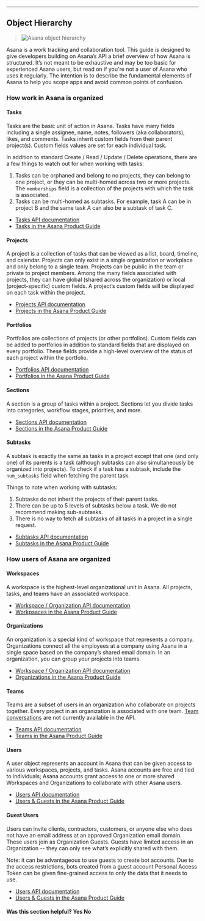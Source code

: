 <hr>
<section class="full-section">

## Object Hierarchy

> ![Asana object hierarchy](https://luna1.co/b07faf.png)

Asana is a work tracking and collaboration tool. This guide is designed to give developers building on Asana’s API a brief overview of how Asana is structured.  It’s not meant to be exhaustive and may be too basic for experienced Asana users, but read on if you're not a user of Asana who uses it regularly.  The intention is to describe the fundamental elements of Asana to help you scope apps and avoid common points of confusion.   

### How work in Asana is organized

#### Tasks

Tasks are the basic unit of action in Asana.  Tasks have many fields including a single assignee, name, notes, followers (aka collaborators), likes, and comments. Tasks inherit custom fields from their parent project(s). Custom fields values are set for each individual task.  

In addition to standard Create / Read / Update / Delete operations, there are a few things to watch out for when working with tasks:

1. Tasks can be orphaned and belong to no projects, they can belong to one project, or they can be multi-homed across two or more projects. The `memberships` field is a collection of the projects with which the task is associated.    
2. Tasks can be multi-homed as subtasks.  For example, task A can be in project B and the same task A can also be a subtask of task C. 

* [Tasks API documentation](#asana-tasks)
* [Tasks in the Asana Product Guide](https://asana.com/guide/help/tasks/actions)

#### Projects

A project is a collection of tasks that can be viewed as a list, board, timeline, and calendar.  Projects can only exist in a single organization or workplace and only belong to a single team.  Projects can be public in the team or private to project members.  Among the many fields associated with projects, they can have global (shared across the organization) or local (project-specific) custom fields.  A project’s custom fields will be displayed on each task within the project.  

* [Projects API documentation](#asana-projects)
* [Projects in the Asana Product Guide](https://asana.com/guide/help/projects/basics)

#### Portfolios

Portfolios are collections of projects (or other portfolios). Custom fields can be added to portfolios in addition to standard fields that are displayed on every portfolio.  These fields provide a high-level overview of the status of each project within the portfolio. 

* [Portfolios API documentation](#asana-portfolios)
* [Portfolios in the Asana Product Guide](https://asana.com/guide/help/premium/portfolios)

#### Sections

A section is a group of tasks within a project. Sections let you divide tasks into categories, workflow stages, priorities, and more.

* [Sections API documentation](#asana-sections)
* [Sections in the Asana Product Guide](https://asana.com/guide/help/projects/sections)


#### Subtasks

A subtask is exactly the same as tasks in a project except that one (and only one) of its parents is a task (although subtasks can also simultaneously be organized into projects). To check if a task has a subtask, include the `num_subtasks` field when fetching the parent task.   

Things to note when working with subtasks:

1. Subtasks do not inherit the projects of their parent tasks.  
2. There can be up to 5 levels of subtasks below a task. We do not recommend making sub-subtasks. 
3. There is no way to fetch all subtasks of all tasks in a project in a single request. 

* [Subtasks API documentation](#get-subtasks-from-a-task)
* [Subtasks in the Asana Product Guide](https://asana.com/guide/help/tasks/subtasks)

### How users of Asana are organized

#### Workspaces

A workspace is the highest-level organizational unit in Asana. All projects, tasks, and teams have an associated workspace.

* [Workspace / Organization API documentation](#asana-workspaces)
* [Workpsaces in the Asana Product Guide](https://asana.com/guide/help/workspaces/basics)

#### Organizations

An organization is a special kind of workspace that represents a company. Organizations connect all the employees at a company using Asana in a single space based on the company’s shared email domain. In an organization, you can group your projects into teams. 

* [Workspace / Organization API documentation](#asana-workspaces)
* [Organizations in the Asana Product Guide](https://asana.com/guide/help/organizations/basics)

#### Teams

Teams are a subset of users in an organization who collaborate on projects together. Every project in an organization is associated with one team. [Team conversations](https://asana.com/guide/help/conversations/team-conversations) are not currently available in the API.

* [Teams API documentation](#asana-teams)
* [Teams in the Asana Product Guide](https://asana.com/guide/help/organizations/team-basics)

#### Users

A user object represents an account in Asana that can be given access to various workspaces, projects, and tasks.  Asana accounts are free and tied to individuals; Asana accounts grant access to one or more shared Workspaces and Organizations to collaborate with other Asana users.

* [Users API documentation](#asana-users)
* [Users & Guests in the Asana Product Guide](https://asana.com/guide/help/organizations/basics#gl-people)

#### Guest Users

Users can invite clients, contractors, customers, or anyone else who does not have an email address at an approved Organization email domain. These users join as Organization Guests. Guests have limited access in an Organization -- they can only see what’s explicitly shared with them.

Note: it can be advantageous to use guests to create bot accounts. Due to the access restrictions, bots created from a guest account Personal Access Token can be given fine-grained access to only the data that it needs to use.   

* [Users API documentation](#asana-users)
* [Users & Guests in the Asana Product Guide](https://asana.com/guide/help/organizations/basics#gl-people)

<div>
  <div class="docs-helpful-feedback-content">
      <h4>Was this section helpful? <a class="positiveFeedback-DevSatisfaction" style="cursor:pointer;">Yes </a><a class="negativeFeedback-DevSatisfaction" style="cursor:pointer;">No</a></h4>
  </div>
</div>

</section>
